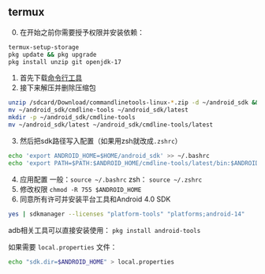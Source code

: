 ## termux
0. 在开始之前你需要授予权限并安装依赖：
```bash
termux-setup-storage
pkg update && pkg upgrade
pkg install unzip git openjdk-17
```
1. 首先下载[命令行工具](https://developer.android.google.cn/studio?hl=zh-cn#command-line-tools-only)
2. 接下来解压并删除压缩包
```bash
unzip /sdcard/Download/commandlinetools-linux-*.zip -d ~/android_sdk && rm -v "$(ls /sdcard/Download/commandlinetools-linux-*.zip | head -1)"
mv ~/android_sdk/cmdline-tools ~/android_sdk/latest
mkdir -p ~/android_sdk/cmdline-tools
mv ~/android_sdk/latest ~/android_sdk/cmdline-tools/latest
```
3. 然后把sdk路径写入配置（如果用zsh就改成`.zshrc`）
```bash
echo 'export ANDROID_HOME=$HOME/android_sdk' >> ~/.bashrc
echo 'export PATH=$PATH:$ANDROID_HOME/cmdline-tools/latest/bin:$ANDROID_HOME/platform-tools' >> ~/.bashrc
```
4. 应用配置 一般：`source ~/.bashrc` zsh： `source ~/.zshrc`
5. 修改权限 `chmod -R 755 $ANDROID_HOME`
6. 同意所有许可并安装平台工具和Android 4.0 SDK 
```bash
yes | sdkmanager --licenses "platform-tools" "platforms;android-14"
```

adb相关工具可以直接安装使用： `pkg install android-tools`

如果需要 `local.properties` 文件：
```bash
echo "sdk.dir=$ANDROID_HOME" > local.properties
```
